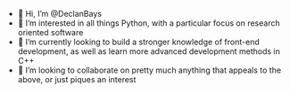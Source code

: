 - 👋 Hi, I’m @DeclanBays
- 👀 I’m interested in all things Python, with a particular focus on research oriented software 
- 🌱 I’m currently looking to build a stronger knowledge of front-end development, as well as learn more advanced development methods in C++
- 💞️ I’m looking to collaborate on pretty much anything that appeals to the above, or just piques an interest

<!---
DeclanBays/DeclanBays is a ✨ special ✨ repository because its `README.md` (this file) appears on your GitHub profile.
You can click the Preview link to take a look at your changes.
--->
